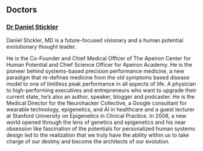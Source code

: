 ## Doctors

### [Dr Daniel Stickler](https://neurohacker.com/people/daniel-stickler-md)
Daniel Stickler, MD is a future-focused visionary and a human potential evolutionary thought leader. 

He is the Co-Founder and Chief Medical Officer of The Apeiron Center for Human Potential and Chief Science Officer for Apeiron Academy. He is the pioneer behind systems-based precision performance medicine, a new paradigm that re-defines medicine from the old symptoms based disease model to one of limitless peak performance in all aspects of life. A physician to high-performing executives and entrepreneurs who want to upgrade their current state, he’s also an author, speaker, blogger and podcaster. He is the Medical Director for the Neurohacker Collective, a Google consultant for wearable technology, epigenetics, and AI in healthcare and a guest lecturer at Stanford University on Epigenetics in Clinical Practice. In 2008, a new world opened through the lens of genetics and epigenetics and his near obsession like fascination of the potentials for personalized human systems design led to the realization that we truly have the ability within us to take charge of our destiny and become the architects of our evolution. 
